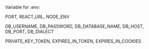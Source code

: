 Variable for .env:

PORT, REACT_URL, NODE_ENV

DB_USERNAME, DB_PASSWORD, DB_DATABASE_NAME, DB_HOST, DB_PORT, DB_DIALECT

PRIVATE_KEY_TOKEN, EXPIRES_IN_TOKEN, EXPIRES_IN_COOKIES
